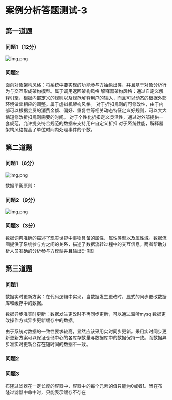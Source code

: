 # 案例分析答题测试-3

## 第一道题

### 问题1（12分）

![img.png](/imgs/life/exam/exam-20.png)

### 问题2

面向对象架构风格：将系统中要实现的功能参与方抽象出类，并且基于对象分析行为与交互形成架构模型。属于调用返回架构风格
解释器架构风格：通过自定义解释引擎，根据内部定义的规则以及规范解释用户的输入，而且可以动态的根据外部环境做出相应的调整。属于虚拟机架构风格。
对于折扣规则的可修改性，由于内部可以根据会员的消费金额、偏好、重复性等相关动态特征定义好规则，可以大大缩短修改折扣规则需要的时间。
对于个性化折扣定义灵活性，通过对外部提供一套规范，允许提交符合规范的数据来支持用户自定义折扣
对于系统性能，解释器架构风格提高了单位时间内处理事件的个数。

## 第二道题

### 问题1（6分）

![img.png](/imgs/life/exam/exam-21.png)

数据平衡原则：

### 问题2（9分）

![img.png](/imgs/life/exam/exam-22.png)

### 问题3（3分）

数据词典准确的描述了现实世界中事物具备的属性、属性类型以及属性域。数据流图提供了系统参与方之间的关系，描述了数据流转过程中的交互信息。两者帮助分析人员准确的分析参与方模型并且输出E-R图

## 第三道题

### 问题1

数据实时更新方案：在代码逻辑中实现，当数据发生更改时，显式的同步更改数据库和缓存中的数据。

数据异步准实时更新：数据发生更改时不再同步更新，可以通过监听mysql数据更改操作方式异步更新缓存中的数据。

由于系统对数据的一致性要求较高，显然应该采用实时同步更新。采用实时同步更新更新方案可以保证仓储中心的各库存数量与数据库中的数据保持一致。而数据异步准实时更新会存在短时间的数据不一致。

### 问题2

### 问题3

布隆过滤器在一定长度的容器中，容器中的每个元素的值只能为0或者1。当在布隆过滤器中命中时，只能表示缓存不存在
